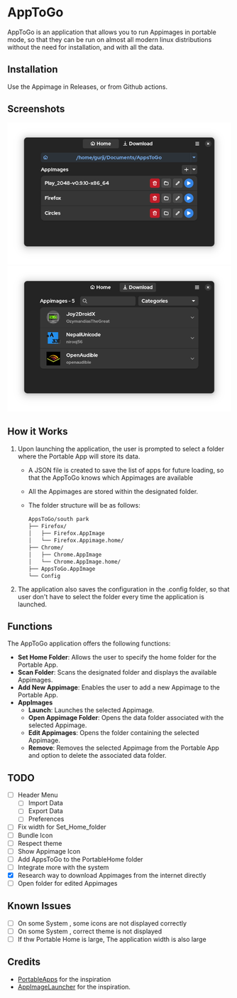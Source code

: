 # AppToGo

AppToGo is an application that allows you to run Appimages in portable mode, so that they can be run on almost all modern linux distributions without the need for installation, and with all the data.

## Installation

Use the Appimage in Releases, or from Github actions.

## Screenshots

![Screenshot](assets/screenshot/home_dark.png)
![Screenshot](assets/screenshot/download_dark.png)

## How it Works

1. Upon launching the application, the user is prompted to select a folder where the Portable App will store its data.
   - A JSON file is created to save the list of apps for future loading, so that the AppToGo knows which Appimages are available
   - All the Appimages are stored within the designated folder.
   - The folder structure will be as follows:

        ``` folder structure
        AppsToGo/south park
        ├── Firefox/
        │   ├── Firefox.AppImage
        │   └── Firefox.Appimage.home/
        ├── Chrome/
        │   ├── Chrome.AppImage
        │   └── Chrome.AppImage.home/
        ├── AppsToGo.AppImage
        └── Config
        ```

2. The application also saves the configuration in the .config folder, so that user don't have to select the folder every time the application is launched.

## Functions

The AppToGo application offers the following functions:

- **Set Home Folder**: Allows the user to specify the home folder for the Portable App.
- **Scan Folder**: Scans the designated folder and displays the available Appimages.
- **Add New Appimage**: Enables the user to add a new Appimage to the Portable App.
- **AppImages**
  - **Launch**: Launches the selected Appimage.
  - **Open Appimage Folder**: Opens the data folder associated with the selected Appimage.
  - **Edit Appimages**: Opens the folder containing the selected Appimage.
  - **Remove**: Removes the selected Appimage from the Portable App and option to delete the associated data folder.

## TODO

- [ ] Header Menu
  - [ ] Import Data
  - [ ] Export Data
  - [ ] Preferences
- [ ] Fix width for Set_Home_folder
- [ ] Bundle Icon
- [ ] Respect theme
- [ ] Show Appimage Icon
- [ ] Add AppsToGo to the PortableHome folder
- [ ] Integrate more with the system
- [x] Research way to download Appimages from the internet directly
- [ ] Open folder for edited Appimages

## Known Issues

- [ ] On some System , some icons are not displayed correctly
- [ ] On some System , correct theme is not displayed
- [ ] If thw Portable Home is large, The application width is also large

## Credits

- [PortableApps](https://portableapps.com/) for the inspiration
- [AppImageLauncher](https://github.com/TheAssassin/AppImageLauncher) for the inspiration.
